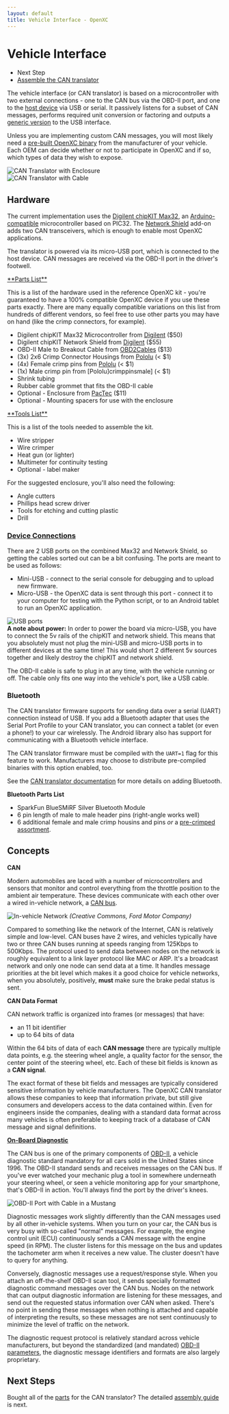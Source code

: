 ```yaml
---
layout: default
title: Vehicle Interface - OpenXC
---
```


<div class="page-header">
    <h1>Vehicle Interface</h1>
</div>

<div class="pull-right well">
    <ul class="nav nav-list">
        <li class="nav-header">Next Step</li>
        <li><a href="/vehicle-interface/assembly.html">
            Assemble the CAN translator <i class="icon-arrow-right"></i>
        </a></li>
    </p>
</div>

The vehicle interface (or CAN translator) is based on a microcontroller with two
external connections - one to the CAN bus via the OBD-II port, and one to the
[host device][] via USB or serial. It passively listens for a subset of CAN
messages, performs required unit conversion or factoring and outputs a [generic
version][output-format] to the USB interface.

Unless you are implementing custom CAN messages, you will most likely need a
[pre-built OpenXC binary](/vehicle-interface/firmware.html) from the
manufacturer of your vehicle. Each OEM can decide whether or not to participate
in OpenXC and if so, which types of data they wish to expose.

<div class="row">
    <div class="span4">
        <img title="CAN Translator with Enclosure"
            src="/images/cantranslator-boxed-vertical.jpg"/>
    </div>
    <div class="span4">
        <img title="CAN Translator with Cable"
            src="/images/cantranslator-with-plug.jpg"/>
    </div>
</div>

<div class="page-header">
<h2>Hardware</h2>
</div>

The current implementation uses the [Digilent chipKIT Max32][chipkit], an
[Arduino-compatible][arduino] microcontroller based on PIC32. The [Network
Shield][] add-on adds two CAN transceivers, which is enough to enable most
OpenXC applications.

The translator is powered via its micro-USB port, which is connected to the host
device. CAN messages are received via the OBD-II port in the driver's footwell.

<a name="parts" href="#parts">
**Parts List**
</a>

This is a list of the hardware used in the reference OpenXC kit - you're
guaranteed to have a 100% compatible OpenXC device if you use these parts
exactly. There are many equally compatible variations on this list from hundreds
of different vendors, so feel free to use other parts you may have on hand (like
the crimp connectors, for example).

* Digilent chipKIT Max32 Microcontroller from [Digilent][max32] ($50)
* Digilent chipKIT Network Shield from [Digilent][Network Shield] ($55)
* OBD-II Male to Breakout Cable from [OBD2Cables][obd2cable] ($13)
* (3x) 2x6 Crimp Connector Housings from [Pololu][crimpconnectors] (< $1)
* (4x) Female crimp pins from [Pololu][crimppins] (< $1)
* (1x) Male crimp pin from [Pololu]crimppinsmale] (< $1)
* Shrink tubing
* Rubber cable grommet that fits the OBD-II cable
* Optional - Enclosure from [PacTec][enclosure] ($11)
* Optional - Mounting spacers for use with the enclosure

<a name="tools" href="#tools">
**Tools List**
</a>

This is a list of the tools needed to assemble the kit.

* Wire stripper
* Wire crimper
* Heat gun (or lighter)
* Multimeter for continuity testing
* Optional - label maker

For the suggested enclosure, you'll also need the following:

* Angle cutters
* Phillips head screw driver
* Tools for etching and cutting plastic
* Drill

<div class="page-header">
<h3><a name="connections" href="#connections">Device Connections</a></h3>
</div>

There are 2 USB ports on the combined Max32 and Network Shield, so getting the
cables sorted out can be a bit confusing. The ports are meant to be used as
follows:

* Mini-USB - connect to the serial console for debugging and to upload new
  firmware.
* Micro-USB - the OpenXC data is sent through this port - connect it to your
  computer for testing with the Python script, or to an Android tablet to run
  an OpenXC application.

<div class="pull-right">
<img title="USB ports" src="/images/usbports.jpg"/>
</div>

<div class="alert alert-error">
<strong>A note about power:</strong> In order to power the board via micro-USB,
you have to connect the 5v rails of the chipKIT and network shield. This means
that you absolutely must not plug the mini-USB and micro-USB ports in to
different devices at the same time! This would short 2 different 5v sources
together and likely destroy the chipKIT and network shield.
</div>

The OBD-II cable is safe to plug in at any time, with the vehicle running or
off. The cable only fits one way into the vehicle's port, like a USB cable.

<div class="page-header">
<h3>Bluetooth</h3>
</div>

The CAN translator firmware supports for sending data over a serial (UART)
connection instead of USB. If you add a Bluetooth adapter that uses the Serial
Port Profile to your CAN translator, you can connect a tablet (or even a phone!)
to your car wirelessly. The Android library also has support for communicating
with a Bluetooth vehicle interface.

The CAN translator firmware must be compiled with the `UART=1` flag for this
feature to work. Manufacturers may choose to distribute pre-compiled binaries
with this option enabled, too.

See the [CAN translator
documentation](http://openxcplatform.com/cantranslator/output/uart.html) for
more details on adding Bluetooth.

**Bluetooth Parts List**

* SparkFun BlueSMiRF Silver Bluetooth Module
* 6 pin length of male to male header pins (right-angle works well)
* 6 additional female  and male crimp housins and pins *or* a
  [pre-crimped assortment](http://www.pololu.com/catalog/product/1807).

<div class="page-header">
<h2>Concepts</h2>
</div>

**CAN**

Modern automobiles are laced with a number of microcontrollers and sensors that
monitor and control everything from the throttle position to the ambient air
temperature. These devices communicate with each other over a wired in-vehicle
network, a [CAN bus][can].

![In-vehicle Network](/images/can-diagram.png)
*(Creative Commons, Ford Motor Company)*

Compared to something like the network of the Internet, CAN is relatively simple
and low-level. CAN buses have 2 wires, and vehicles typically have two or three
CAN buses running at speeds ranging from 125Kbps to 500Kbps. The protocol used
to send data between nodes on the network is roughly equivalent to a link layer
protocol like MAC or ARP. It's a broadcast network and only one node can send
data at a time. It handles message priorities at the bit level which makes it a
good choice for vehicle networks, when you absolutely, positively, **must** make
sure the brake pedal status is sent.

**CAN Data Format**

CAN network traffic is organized into frames (or messages) that have:

* an 11 bit identifier
* up to 64 bits of data

Within the 64 bits of data of each **CAN message** there are typically multiple
data points, e.g. the steering wheel angle, a quality factor for the sensor, the
center point of the steering wheel, etc. Each of these bit fields is known as a
**CAN signal**.

The exact format of these bit fields and messages are typically considered
sensitive information by vehicle manufacturers. The OpenXC CAN translator allows
these companies to keep that information private, but still give consumers and
developers access to the data contained within. Even for engineers inside the
companies, dealing with a standard data format across many vehicles is often
preferable to keeping track of a database of CAN message and signal definitions.

<a name="obd" href="#obd"><strong>On-Board Diagnostic</strong></a>

The CAN bus is one of the primary components of [OBD-II][obd2], a vehicle
diagnostic standard mandatory for all cars sold in the United States since 1996.
The OBD-II standard sends and receives messages on the CAN bus. If you've ever
watched your mechanic plug a tool in somewhere underneath your steering wheel,
or seen a vehicle monitoring app for your smartphone, that's OBD-II in action.
You'll always find the port by the driver's knees.

![OBD-II Port with Cable in a Mustang](/images/obd-ii-cable.jpg)

Diagnostic messages work slightly differently than the CAN messages used by all
other in-vehicle systems. When you turn on your car, the CAN bus is very busy
with so-called "normal" messages. For example, the engine control unit (ECU)
continuously sends a CAN message with the engine speed (in RPM). The cluster
listens for this message on the bus and updates the tachometer arm when it
receives a new value. The cluster doesn't have to query for anything.

Conversely, diagnostic messages use a request/response style. When you attach an
off-the-shelf OBD-II scan tool, it sends specially formatted diagnostic command
messages over the CAN bus. Nodes on the network that can output diagnostic
information are listening for these messages, and send out the requested status
information over CAN when asked. There's no point in sending these messages when
nothing is attached and capable of interpreting the results, so these messages
are not sent continuously to minimize the level of traffic on the network.

The diagnostic request protocol is relatively standard across vehicle
manufacturers, but beyond the standardized (and mandated) [OBD-II
parameters](http://en.wikipedia.org/wiki/OBD-II_PIDs), the diagnostic message
identifiers and formats are also largely proprietary.

<div class="page-header">
<h2>Next Steps</h2>
</div>

Bought all of the [parts](#parts) for the CAN translator? The detailed [assembly
guide][] is next.

[MPIDE]: https://github.com/chipKIT32/chipKIT32-MAX/downloads
[max32]: http://digilentinc.com/Products/Detail.cfm?NavPath=2,719,895&Prod=CHIPKIT-MAX32.
[cantranslator]: https://github.com/openxc/cantranslator
[output-format]: /vehicle-interface/output-format.html
[host device]: /android/index.html
[chipkit]: http://www.digilentinc.com/Products/Catalog.cfm?NavPath=2,892&Cat=18
[arduino]: http://arduino.cc
[Network Shield]: http://digilentinc.com/Products/Detail.cfm?NavPath=2,719,943&Prod=CHIPKIT-NETWORK-SHIELD
[assembly guide]: /vehicle-interface/assembly.html
[obd2cable]: http://www.obd2cables.com/products/obd-cables/j1962m-ra-to/cable-j1962m-ra-type-b-to-open-end-6ft.html
[crimpconnectors]: http://www.pololu.com/catalog/product/1914
[crimppins]: http://www.pololu.com/catalog/product/1930
[crimppinsmale]: http://www.pololu.com/catalog/product/1931
[can]: http://en.wikipedia.org/wiki/CAN_bus
[obd2]: http://en.wikipedia.org/wiki/On-board_diagnostics
[enclosure]: http://www.pactecenclosures.com/product-detail.php?productid=62&seriesid=45&classid=26

